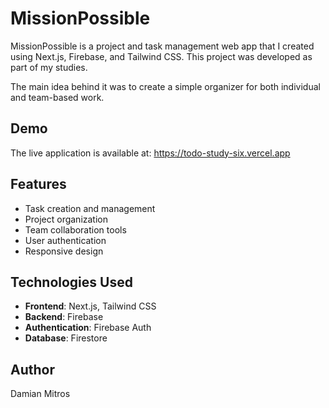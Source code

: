 # MissionPossible

MissionPossible is a project and task management web app that I created using Next.js, Firebase, and Tailwind CSS. This project was developed as part of my studies.

The main idea behind it was to create a simple organizer for both individual and team-based work.

## Demo

The live application is available at: https://todo-study-six.vercel.app

## Features

- Task creation and management
- Project organization
- Team collaboration tools
- User authentication
- Responsive design

## Technologies Used

- **Frontend**: Next.js, Tailwind CSS
- **Backend**: Firebase
- **Authentication**: Firebase Auth
- **Database**: Firestore

## Author

Damian Mitros 